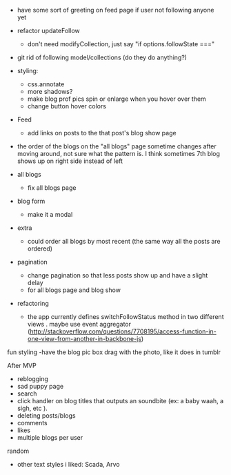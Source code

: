 

  - have some sort of greeting on feed page if user not following anyone yet

  - refactor updateFollow
    - don't need  modifyCollection, just say "if options.followState ==="

  - git rid of following model/collections (do they do anything?)

  - styling:
    - css.annotate
    - more shadows?
    - make blog prof pics spin or enlarge when you hover over them
    - change button hover colors

  - Feed
    - add links on posts to the that post's blog show page

  - the order of the blogs on the "all blogs" page sometime changes after moving around, not sure what the pattern is. I think sometimes 7th blog shows up on right side instead of left

  - all blogs
    - fix all blogs page

  - blog form
    - make it a modal

  - extra
    - could order all blogs by most recent (the same way all the posts are ordered)

  - pagination
    - change pagination so that less posts show up and have a slight delay
    - for all blogs page and blog show

  - refactoring
    - the app currently defines switchFollowStatus method in two different views . maybe use event aggregator (http://stackoverflow.com/questions/7708195/access-function-in-one-view-from-another-in-backbone-js)


fun styling
  -have the blog pic box drag with the photo, like it does in tumblr

After MVP
  - reblogging
  - sad puppy page
  - search
  - click handler on blog titles that outputs an soundbite (ex: a baby waah, a sigh, etc ).
  - deleting posts/blogs
  - comments
  - likes
  - multiple blogs per user

random
  - other text styles i liked: Scada, Arvo
